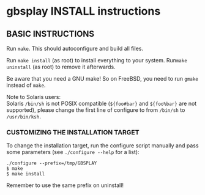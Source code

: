 
# gbsplay INSTALL instructions

## BASIC INSTRUCTIONS

Run `make`.  This should autoconfigure and build all files.

Run `make install` (as root) to install everything to your system.
Run`make uninstall` (as root) to remove it afterwards.

Be aware that you need a GNU make!
So on FreeBSD, you need to run `gmake` instead of `make`.

Note to Solaris users:  
Solaris `/bin/sh` is not POSIX compatible (`${foo#bar}` and `${foo%bar}` are
not supported), please change the first line of configure to from `/bin/sh`
to `/usr/bin/ksh`.


### CUSTOMIZING THE INSTALLATION TARGET

To change the installation target, run the configure script manually
and pass some parameters (see `./configure --help` for a list):

```
./configure --prefix=/tmp/GBSPLAY
$ make
$ make install
```

Remember to use the same prefix on uninstall!
